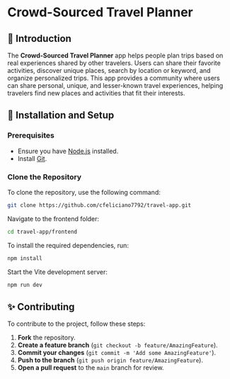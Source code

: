 # Crowd-Sourced Travel Planner

## 📖 Introduction

The **Crowd-Sourced Travel Planner** app helps people plan trips based on real experiences shared by other travelers. Users can share their favorite activities, discover unique places, search by location or keyword, and organize personalized trips. This app provides a community where users can share personal, unique, and lesser-known travel experiences, helping travelers find new places and activities that fit their interests.


## 🚀 Installation and Setup

### Prerequisites

- Ensure you have [Node.js](https://nodejs.org/) installed.
- Install [Git](https://git-scm.com/).

### Clone the Repository

To clone the repository, use the following command:

```bash
git clone https://github.com/cfeliciano7792/travel-app.git
```

Navigate to the frontend folder:
```bash
cd travel-app/frontend
```

To install the required dependencies, run:
```bash
npm install
```

Start the Vite development server:
```bash
npm run dev
```

## ✨ Contributing

To contribute to the project, follow these steps:

1. **Fork** the repository.
2. **Create a feature branch** (`git checkout -b feature/AmazingFeature`).
3. **Commit your changes** (`git commit -m 'Add some AmazingFeature'`).
4. **Push to the branch** (`git push origin feature/AmazingFeature`).
5. **Open a pull request** to the `main` branch for review.
